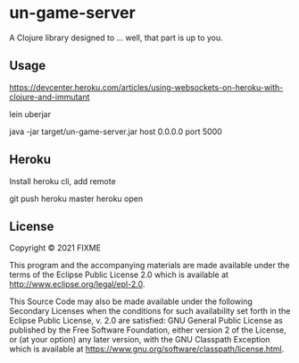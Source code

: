 # un-game-server

A Clojure library designed to ... well, that part is up to you.

## Usage

https://devcenter.heroku.com/articles/using-websockets-on-heroku-with-clojure-and-immutant

lein uberjar

java -jar target/un-game-server.jar host 0.0.0.0 port 5000

## Heroku

Install heroku cli, add remote

git push heroku master
heroku open

## License

Copyright © 2021 FIXME

This program and the accompanying materials are made available under the
terms of the Eclipse Public License 2.0 which is available at
http://www.eclipse.org/legal/epl-2.0.

This Source Code may also be made available under the following Secondary
Licenses when the conditions for such availability set forth in the Eclipse
Public License, v. 2.0 are satisfied: GNU General Public License as published by
the Free Software Foundation, either version 2 of the License, or (at your
option) any later version, with the GNU Classpath Exception which is available
at https://www.gnu.org/software/classpath/license.html.
